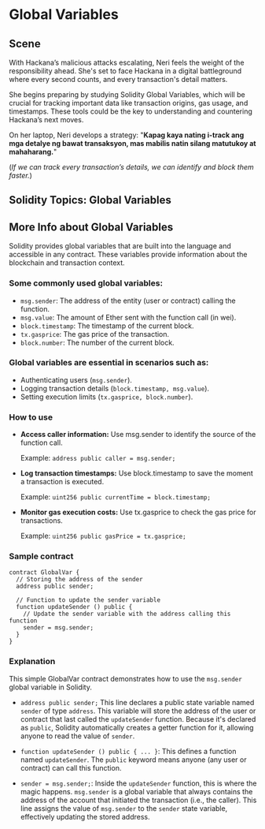 # Global Variables

## Scene

With Hackana’s malicious attacks escalating, Neri feels the weight of the responsibility ahead. She's set to face Hackana in a digital battleground where every second counts, and every transaction's detail matters.

She begins preparing by studying Solidity Global Variables, which will be crucial for tracking important data like transaction origins, gas usage, and timestamps. These tools could be the key to understanding and countering Hackana’s next moves.

On her laptop, Neri develops a strategy:
"**Kapag kaya nating i-track ang mga detalye ng bawat transaksyon, mas mabilis natin silang matutukoy at mahaharang.**"

(_If we can track every transaction’s details, we can identify and block them faster._)

## Solidity Topics: Global Variables

## More Info about Global Variables

Solidity provides global variables that are built into the language and accessible in any contract. These variables provide information about the blockchain and transaction context.

### Some commonly used global variables:

- `msg.sender`: The address of the entity (user or contract) calling the function.
- `msg.value`: The amount of Ether sent with the function call (in wei).
- `block.timestamp`: The timestamp of the current block.
- `tx.gasprice`: The gas price of the transaction.
- `block.number`: The number of the current block.

### Global variables are essential in scenarios such as:

- Authenticating users (`msg.sender`).
- Logging transaction details (`block.timestamp, msg.value`).
- Setting execution limits (`tx.gasprice, block.number`).

### How to use

- **Access caller information:** Use msg.sender to identify the source of the function call.

  Example: `address public caller = msg.sender;`

- **Log transaction timestamps:** Use block.timestamp to save the moment a transaction is executed.

  Example: `uint256 public currentTime = block.timestamp;`

- **Monitor gas execution costs:** Use tx.gasprice to check the gas price for transactions.

  Example: `uint256 public gasPrice = tx.gasprice;`

### Sample contract

```solidity
contract GlobalVar {
  // Storing the address of the sender
  address public sender;

  // Function to update the sender variable
  function updateSender () public {
    // Update the sender variable with the address calling this function
    sender = msg.sender;
  }
}
```

### Explanation

This simple GlobalVar contract demonstrates how to use the `msg.sender` global variable in Solidity.

- `address public sender;` This line declares a public state variable named `sender` of type `address`. This variable will store the address of the user or contract that last called the `updateSender` function. Because it's declared as `public`, Solidity automatically creates a getter function for it, allowing anyone to read the value of `sender`.

- `function updateSender () public { ... }`: This defines a function named `updateSender`. The `public` keyword means anyone (any user or contract) can call this function.

- `sender = msg.sender;`: Inside the `updateSender` function, this is where the magic happens. `msg.sender` is a global variable that always contains the address of the account that initiated the transaction (i.e., the caller). This line assigns the value of `msg.sender` to the `sender` state variable, effectively updating the stored address.
